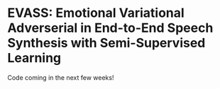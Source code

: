 # EVASS: Emotional Variational Adverserial in End-to-End Speech Synthesis with Semi-Supervised Learning
Code coming in the next few weeks!
